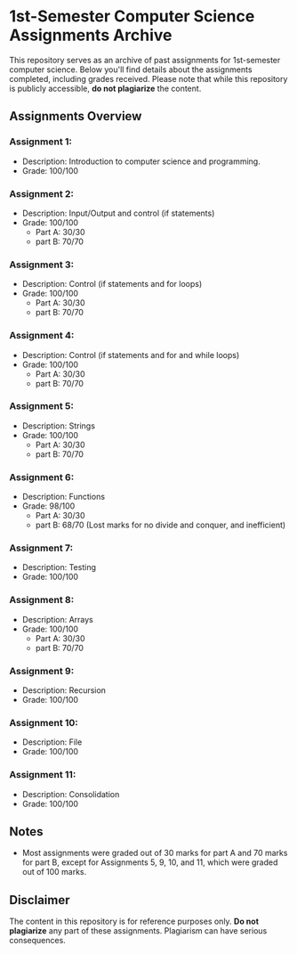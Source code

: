 # 1st-Semester Computer Science Assignments Archive

This repository serves as an archive of past assignments for 1st-semester computer science. Below you'll find details about the assignments completed, including grades received. Please note that while this repository is publicly accessible, **do not plagiarize** the content.

## Assignments Overview

### Assignment 1:
- Description: Introduction to computer science and programming.
- Grade: 100/100

### Assignment 2:
- Description: Input/Output and control (if statements)
- Grade: 100/100
    - Part A: 30/30
    - part B: 70/70

### Assignment 3:
- Description: Control (if statements and for loops)
- Grade: 100/100
    - Part A: 30/30
    - part B: 70/70

### Assignment 4:
- Description: Control (if statements and for and while loops)
- Grade: 100/100
    - Part A: 30/30
    - part B: 70/70

### Assignment 5:
- Description: Strings
- Grade: 100/100
    - Part A: 30/30
    - part B: 70/70

### Assignment 6:
- Description: Functions
- Grade: 98/100
    - Part A: 30/30
    - part B: 68/70 (Lost marks for no divide and conquer, and inefficient)

### Assignment 7:
- Description: Testing
- Grade: 100/100

### Assignment 8:
- Description: Arrays
- Grade: 100/100
    - Part A: 30/30
    - part B: 70/70

### Assignment 9:
- Description: Recursion
- Grade: 100/100

### Assignment 10:
- Description: File
- Grade: 100/100

### Assignment 11:
- Description: Consolidation
- Grade: 100/100

## Notes
- Most assignments were graded out of 30 marks for part A and 70 marks for part B, except for Assignments 5, 9, 10, and 11, which were graded out of 100 marks.

## Disclaimer
The content in this repository is for reference purposes only. **Do not plagiarize** any part of these assignments. Plagiarism can have serious consequences.

